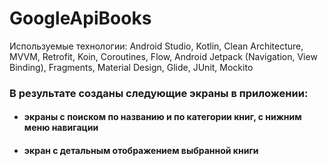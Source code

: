 # GoogleApiBooks

Используемые технологии: Android Studio, Kotlin, Clean Architecture, MVVM, Retrofit, Koin, Coroutines, Flow, Android Jetpack (Navigation, View Binding), Fragments, Material Design, Glide, JUnit, Mockito 

### В результате созданы следующие экраны в приложении:

* #### экраны с поиском по названию и по категории книг, с нижним меню навигации
* #### экран с детальным отображением выбранной книги
